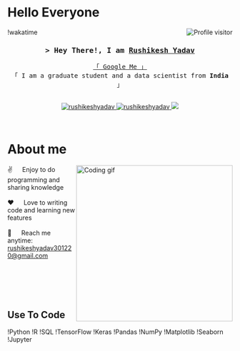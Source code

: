 <h1>Hello Everyone</h1>

<!--
<h2 align="center">
  Welcome to Rushikesh Yadav's World!
  <img src="https://media.giphy.com/media/hvRJCLFzcasrR4ia7z/giphy.gif" width="28">
</h2>
-->

<!--
<p align="center">
  <a href="https://github.com/rushikeshyadav"><img src="https://readme-typing-svg.herokuapp.com/?lines=Graduate%20Student;Data%20Scientist;Machine%20Learning%20Enthusiast;Always%20learning%20new%20things&center=true&width=380&height=45"></a>
</p>

 -->

<a href="https://komarev.com/ghpvc/?username=rushikeshyadav">
  <img align="right" src="https://komarev.com/ghpvc/?username=rushikeshyadav&label=Visitors&color=0e75b6&style=flat" alt="Profile visitor" />
</a>


!wakatime

<!-- Intro  -->
<h3 align="center">
        <samp>> Hey There!, I am
                <b><a target="_blank" href="https://rushikeshya.github.io/rushiyadav.github.io/">Rushikesh Yadav</a></b>
        </samp>
</h3>


<p align="center"> 
  <samp>
    <a href="https://www.google.com/search?q=Rushikesh+Yadav">「 Google Me 」</a>
    <br>
    「 I am a graduate student and a data scientist from <b>India</b> 」
    <br>
    <br>
  </samp>
</p>

<p align="center">
 <a href="https://medium.com/@yadavrushikesh" target="blank">
  <img src="https://img.shields.io/badge/Website-DC143C?style=for-the-badge&logo=medium&logoColor=white" alt="rushikeshyadav" />
 </a>
 <a href="https://www.linkedin.com/in/rushikeshyadav149/" target="_blank">
  <img src="https://img.shields.io/badge/LinkedIn-0077B5?style=for-the-badge&logo=linkedin&logoColor=white" alt="rushikeshyadav"/>
 </a>
 <!-- <a href="https://rushikeshya.github.io/rushiyadav.github.io/" target="_blank">
  <img src="https://img.shields.io/badge/dev.to-0A0A0A?style=for-the-badge&logo=dev.to&logoColor=white" alt="rushikeshyadav" />
 </a> -->
 <a href="https://twitter.com/rushi_yadav1122" target="_blank">
  <img src="https://img.shields.io/badge/Twitter-1DA1F2?style=for-the-badge&logo=twitter&logoColor=white" />
 </a>

</p>
<br />

<!-- About Section -->
 # About me
 
<p>
 <img align="right" width="350" src="/assets/programmer.gif" alt="Coding gif" />
  
 ✌️   Enjoy to do programming and sharing knowledge <br/><br/>
 ❤️   Love to writing code and learning new features<br/><br/>
 📧   Reach me anytime: rushikeshyadav301220@gmail.com<br/><br/>


</p>

<br/>
<br/>
<br/>

## Use To Code

!Python
!R
!SQL
!TensorFlow
!Keras
!Pandas
!NumPy
!Matplotlib
!Seaborn
!Jupyter
